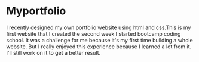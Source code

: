 # Myportfolio

I recently designed my own portfolio website using html and css.This is my first website that I created the second week I started bootcamp coding school. It was a challenge for me because it's my first time building a whole website. But I really enjoyed this experience because I  learned a lot from it.
I'll still work on it to get a better result.


